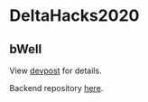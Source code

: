 # DeltaHacks2020
## bWell

View [devpost](https://devpost.com/software/bwell) for details.

Backend repository [here](https://github.com/jeverd/deltahacks).


